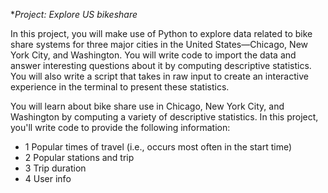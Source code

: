 **Project: Explore US bikeshare*

In this project, you will make use of Python to explore data related to bike share systems for three major cities in the United States—Chicago, New York City, and Washington. You will write code to import the data and answer interesting questions about it by computing descriptive statistics. You will also write a script that takes in raw input to create an interactive experience in the terminal to present these statistics.

You will learn about bike share use in Chicago, New York City, and Washington by computing a variety of descriptive statistics. In this project, you'll write code to provide the following information:

+ 1 Popular times of travel (i.e., occurs most often in the start time)
+ 2 Popular stations and trip
+ 3 Trip duration
+ 4 User info
